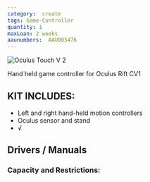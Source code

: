 ```yaml
---
category:  create
tags: Game-Controller
quantity: 1
maxLoan: 2 weeks
aaunumbers:  AAU805476
---
```

![Oculus Touch V 2](https://en.wikipedia.org/wiki/Oculus_Touch#/media/File:Oculus_Touch_Controllers.jpg)

Hand held game controller for Oculus Rift CV1
## KIT INCLUDES:
-  Left and right hand-held motion controllers
- Oculus sensor and stand
- √

## Drivers / Manuals
[]()



### Capacity and Restrictions:
